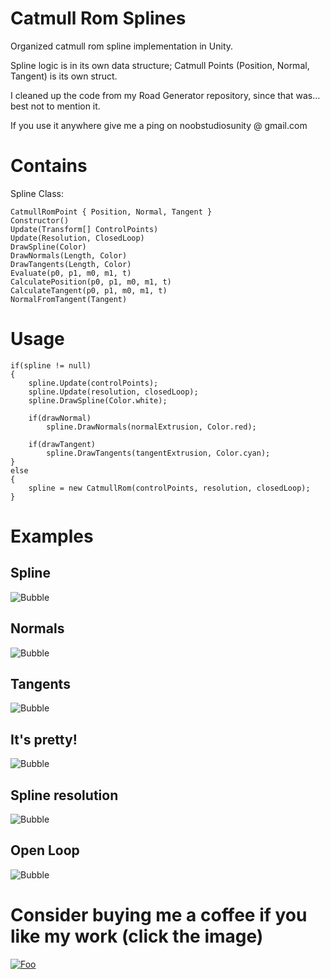 # Catmull Rom Splines

Organized catmull rom spline implementation in Unity.

Spline logic is in its own data structure; Catmull Points (Position, Normal, Tangent) is its own struct.

I cleaned up the code from my Road Generator repository, since that was... best not to mention it.

If you use it anywhere give me a ping on noobstudiosunity @ gmail.com

# Contains

Spline Class:

	CatmullRomPoint { Position, Normal, Tangent }
	Constructor()
	Update(Transform[] ControlPoints)
	Update(Resolution, ClosedLoop)
	DrawSpline(Color)
	DrawNormals(Length, Color)
	DrawTangents(Length, Color)
	Evaluate(p0, p1, m0, m1, t)
	CalculatePosition(p0, p1, m0, m1, t)
	CalculateTangent(p0, p1, m0, m1, t)
	NormalFromTangent(Tangent)

# Usage

```
if(spline != null)
{
	spline.Update(controlPoints);
	spline.Update(resolution, closedLoop);
	spline.DrawSpline(Color.white);

	if(drawNormal)
		spline.DrawNormals(normalExtrusion, Color.red);

	if(drawTangent)
		spline.DrawTangents(tangentExtrusion, Color.cyan);
}
else
{
	spline = new CatmullRom(controlPoints, resolution, closedLoop);
}
```

# Examples
## Spline
![Bubble](Renders/Spline.png "Render.png")
## Normals
![Bubble](Renders/SplineNormal.png "Render.png")
## Tangents
![Bubble](Renders/SplineTangent.png "Render.png")
## It's pretty!
![Bubble](Renders/SplineComplete.png "Render.png")
## Spline resolution
![Bubble](Renders/SplineResolution.png "Render.png")
## Open Loop
![Bubble](Renders/SplineLoop.png "Render.png")

# Consider buying me a coffee if you like my work (click the image)
[![Foo](Renders/coffee.png)](https://www.buymeacoffee.com/ZcRuWpUBf)
